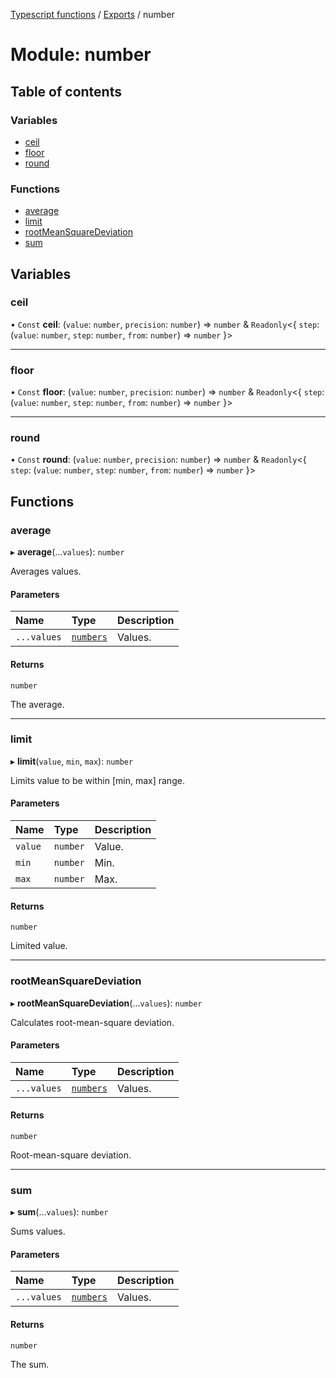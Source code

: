 [Typescript functions](../index.md) / [Exports](../modules.md) / number

# Module: number

## Table of contents

### Variables

- [ceil](number.md#ceil)
- [floor](number.md#floor)
- [round](number.md#round)

### Functions

- [average](number.md#average)
- [limit](number.md#limit)
- [rootMeanSquareDeviation](number.md#rootmeansquaredeviation)
- [sum](number.md#sum)

## Variables

### ceil

• `Const` **ceil**: (`value`: `number`, `precision`: `number`) => `number` & `Readonly`<{ `step`: (`value`: `number`, `step`: `number`, `from`: `number`) => `number`  }\>

___

### floor

• `Const` **floor**: (`value`: `number`, `precision`: `number`) => `number` & `Readonly`<{ `step`: (`value`: `number`, `step`: `number`, `from`: `number`) => `number`  }\>

___

### round

• `Const` **round**: (`value`: `number`, `precision`: `number`) => `number` & `Readonly`<{ `step`: (`value`: `number`, `step`: `number`, `from`: `number`) => `number`  }\>

## Functions

### average

▸ **average**(...`values`): `number`

Averages values.

#### Parameters

| Name | Type | Description |
| :------ | :------ | :------ |
| `...values` | [`numbers`](types_core.md#numbers) | Values. |

#### Returns

`number`

The average.

___

### limit

▸ **limit**(`value`, `min`, `max`): `number`

Limits value to be within [min, max] range.

#### Parameters

| Name | Type | Description |
| :------ | :------ | :------ |
| `value` | `number` | Value. |
| `min` | `number` | Min. |
| `max` | `number` | Max. |

#### Returns

`number`

Limited value.

___

### rootMeanSquareDeviation

▸ **rootMeanSquareDeviation**(...`values`): `number`

Calculates root-mean-square deviation.

#### Parameters

| Name | Type | Description |
| :------ | :------ | :------ |
| `...values` | [`numbers`](types_core.md#numbers) | Values. |

#### Returns

`number`

Root-mean-square deviation.

___

### sum

▸ **sum**(...`values`): `number`

Sums values.

#### Parameters

| Name | Type | Description |
| :------ | :------ | :------ |
| `...values` | [`numbers`](types_core.md#numbers) | Values. |

#### Returns

`number`

The sum.
